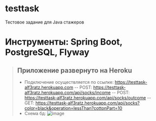 # testtask
Тестовое задание для Java стажеров
# Инструменты: Spring Boot, PostgreSQL, Flyway

> ## Приложение развернуто на Heroku
> - Подключение осуществляется по ссылке: https://testtask-alf3ratz.herokuapp.com
> -- POST: https://testtask-alf3ratz.herokuapp.com/api/socks/income
> -- POST: https://testtask-alf3ratz.herokuapp.com/api/socks/outcome
> -- GET: https://testtask-alf3ratz.herokuapp.com/api/socks?color=black&operation=lessThan?cottonPart=10 
> - Cхема бд: ![image](https://user-images.githubusercontent.com/49417479/136560094-57e308a8-5cd6-453f-92c4-35f0f4ebe7a1.png)





